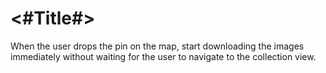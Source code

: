 #  <#Title#>

When the user drops the pin on the map, start downloading the images immediately without waiting for the user to navigate to the collection view.
